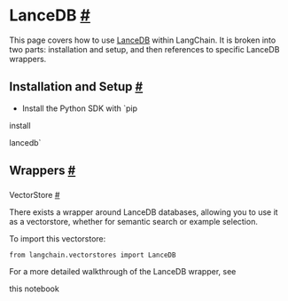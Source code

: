 


 LanceDB
 [#](#lancedb "Permalink to this headline")
=====================================================



 This page covers how to use
 [LanceDB](https://github.com/lancedb/lancedb) 
 within LangChain.
It is broken into two parts: installation and setup, and then references to specific LanceDB wrappers.
 




 Installation and Setup
 [#](#installation-and-setup "Permalink to this headline")
-----------------------------------------------------------------------------------


* Install the Python SDK with
 `pip
 

 install
 

 lancedb`





 Wrappers
 [#](#wrappers "Permalink to this headline")
-------------------------------------------------------



### 
 VectorStore
 [#](#vectorstore "Permalink to this headline")



 There exists a wrapper around LanceDB databases, allowing you to use it as a vectorstore,
whether for semantic search or example selection.
 



 To import this vectorstore:
 





```
from langchain.vectorstores import LanceDB

```




 For a more detailed walkthrough of the LanceDB wrapper, see
 
 this notebook
 







